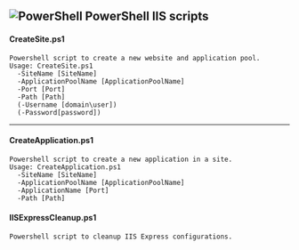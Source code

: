 ## ![PowerShell](https://i-technet.sec.s-msft.com/en-us/Powershell/ux/library/dn966235.Powershell_32.png?Segments=http%3a%2f%2ftechnet.microsoft.com%2flibrary&isLibrary=true&OverwriteHostBase=https%3a%2f%2fmsdn.microsoft.com%2f&isMtpsRequest=true&ThemeBranding=Powershell&HideProfileLink=false&HideProfileText=false) PowerShell IIS scripts

#### CreateSite.ps1
```
Powershell script to create a new website and application pool.
Usage: CreateSite.ps1
  -SiteName [SiteName]
  -ApplicationPoolName [ApplicationPoolName]
  -Port [Port]
  -Path [Path]
  (-Username [domain\user])
  (-Password[password])
```

---

#### CreateApplication.ps1
```
Powershell script to create a new application in a site.
Usage: CreateApplication.ps1
  -SiteName [SiteName]
  -ApplicationPoolName [ApplicationPoolName]
  -ApplicationName [Port]
  -Path [Path]
```

#### IISExpressCleanup.ps1
```
Powershell script to cleanup IIS Express configurations.
````